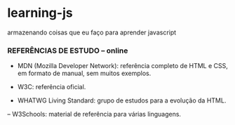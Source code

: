 # learning-js
armazenando coisas que eu faço para aprender javascript


<h3>REFERÊNCIAS DE ESTUDO – online</h3>

- MDN (Mozilla Developer Network): referência completo de HTML e CSS, em formato de manual, sem muitos exemplos.

- W3C: referência oficial.

- WHATWG Living Standard: grupo de estudos para a evolução da HTML.

– W3Schools: material de referência para várias linguagens.